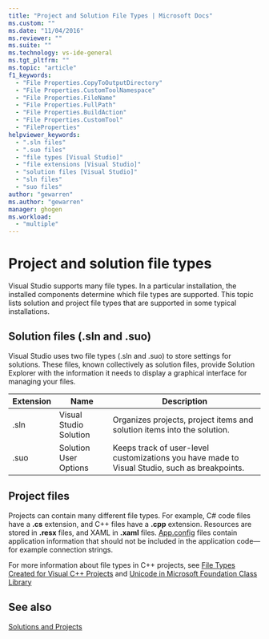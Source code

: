 ```yaml
---
title: "Project and Solution File Types | Microsoft Docs"
ms.custom: ""
ms.date: "11/04/2016"
ms.reviewer: ""
ms.suite: ""
ms.technology: vs-ide-general
ms.tgt_pltfrm: ""
ms.topic: "article"
f1_keywords: 
  - "File Properties.CopyToOutputDirectory"
  - "File Properties.CustomToolNamespace"
  - "File Properties.FileName"
  - "File Properties.FullPath"
  - "File Properties.BuildAction"
  - "File Properties.CustomTool"
  - "FileProperties"
helpviewer_keywords: 
  - ".sln files"
  - ".suo files"
  - "file types [Visual Studio]"
  - "file extensions [Visual Studio]"
  - "solution files [Visual Studio]"
  - "sln files"
  - "suo files"
author: "gewarren"
ms.author: "gewarren"
manager: ghogen
ms.workload: 
  - "multiple"
---
```

# Project and solution file types

Visual Studio supports many file types. In a particular installation, the installed components determine which file types are supported. This topic lists solution and project file types that are supported in some typical installations.

## Solution files (.sln and .suo)

Visual Studio uses two file types (.sln and .suo) to store settings for solutions. These files, known collectively as solution files, provide Solution Explorer with the information it needs to display a graphical interface for managing your files.

|Extension|Name|Description|
|---------------|----------|-----------------|
|.sln|Visual Studio Solution|Organizes projects, project items and solution items into the solution.|
|.suo|Solution User Options|Keeps track of user-level customizations you have made to Visual Studio, such as breakpoints.|

## Project files

Projects can contain many different file types. For example, C# code files have a **.cs** extension, and C++ files have a **.cpp** extension. Resources are stored in **.resx** files, and XAML in **.xaml** files. [App.config](../../ide/managing-application-settings-dotnet.md) files contain application information that should not be included in the application code&mdash;for example connection strings.

For more information about file types in C++ projects, see [File Types Created for Visual C++ Projects](/cpp/ide/file-types-created-for-visual-cpp-projects) and [Unicode in Microsoft Foundation Class Library](/cpp/mfc/unicode-in-mfc)

## See also

[Solutions and Projects](../../ide/solutions-and-projects-in-visual-studio.md)